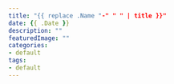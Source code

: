 ```yaml
---
title: "{{ replace .Name "-" " " | title }}"
date: {{ .Date }}
description: ""
featuredImage: ""
categories:
- default
tags:
- default
---
```


